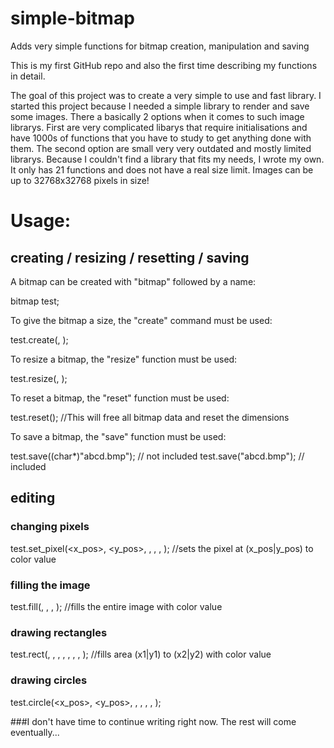 # simple-bitmap
Adds very simple functions for bitmap creation, manipulation and saving

This is my first GitHub repo and also the first time describing my functions in detail. 

The goal of this project was to create a very simple to use and fast library. I started this project because I needed a simple library to render and save some images. There a basically 2 options when it comes to such image librarys. First are very complicated libarys that require initialisations and have 1000s of functions that you have to study to get anything done with them. The second option are small very very outdated and mostly limited librarys.
Because I couldn't find a library that fits my needs, I wrote my own. It only has 21 functions and does not have a real size limit. Images can be up to 32768x32768 pixels in size!

# Usage:

## creating / resizing / resetting / saving

A bitmap can be created with "bitmap" followed by a name:

bitmap test;


To give the bitmap a size, the "create" command must be used:

test.create(<width>, <height>);


To resize a bitmap, the "resize" function must be used:

test.resize(<width>, <height>);
  
  
To reset a bitmap, the "reset" function must be used:
  
test.reset();   //This will free all bitmap data and reset the dimensions
  
  
To save a bitmap, the "save" function must be used:
  
test.save((char*)"abcd.bmp");   //<string> not included
test.save("abcd.bmp");          //<string> included
  

## editing

### changing pixels
  
test.set_pixel(<x_pos>, <y_pos>, <red>, <green>, <blue>, <alpha>);    //sets the pixel at (x_pos|y_pos) to color value
  
### filling the image
  
test.fill(<red>, <green>, <blue>, <alpha>);     //fills the entire image with color value
  
### drawing rectangles
  
test.rect(<x1>, <y1>, <x2>, <y2>, <red>, <green>, <blue>, <alpha>);     //fills area (x1|y1) to (x2|y2) with color value
  
### drawing circles
  
test.circle(<x_pos>, <y_pos>, <radius>, <red>, <green>, <blue>, <alpha>);

  
###I don't have time to continue writing right now. The rest will come eventually...
